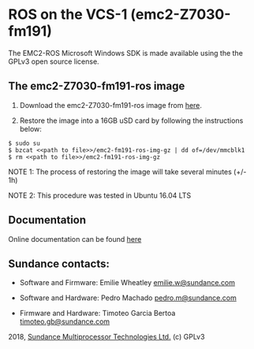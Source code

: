 # ROS on the VCS-1 (emc2-Z7030-fm191)

The EMC2-ROS Microsoft Windows SDK is made available using the the GPLv3 open source license.

## The emc2-Z7030-fm191-ros image 

1. Download the emc2-Z7030-fm191-ros image from [here](https://tinyurl.com/emc2-fm191-ros-img-gz).

2. Restore the image into a 16GB uSD card by following the instructions below:
```
$ sudo su
$ bzcat <<path to file>>/emc2-fm191-ros-img-gz | dd of=/dev/mmcblk1
$ rm <<path to file>>/emc2-fm191-ros-img-gz
```
    
NOTE 1: The process of restoring the image will take several minutes (+/- 1h)

NOTE 2: This procedure was tested in Ubuntu 16.04 LTS
    
## Documentation

Online documentation can be found [here](https://github.com/SundanceMultiprocessorTechnology/emc2-ros/wiki)

## Sundance contacts:

* Software and Firmware: Emilie Wheatley <emilie.w@sundance.com>

* Software and Hardware: Pedro Machado <pedro.m@sundance.com>

* Firmware and Hardware: Timoteo Garcia Bertoa <timoteo.gb@sundance.com>



2018, [Sundance Multiprocessor Technologies Ltd.](http://sundance.com) (c) GPLv3
